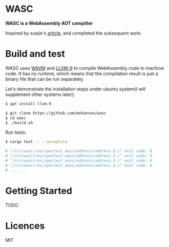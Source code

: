 # WASC

**WASC is a WebAssembly AOT compilter**

Inspired by xuejie's [article](https://xuejie.space/2020_03_03_introduction_to_ckb_script_programming_performant_wasm/), and completed the subsequent work.

# Build and test

WASC uses [WAVM](https://github.com/WAVM/WAVM) and [LLVM-9](https://llvm.org/) to compile WebAssembly code to machine code. It has no runtime, which means that the compilation result is just a binary file that can be run separately.

Let's demonstrate the installation steps under ubuntu system(I will supplement other systems later):

```sh
$ apt install llvm-9

$ git clone https://github.com/mohanson/wasc
$ cd wasc
$ ./build.sh
```

Run tests:

```sh
$ cargo test -- --nocapture

# "/src/wasc/res/spectest_wasc/address/address_0.c" exit code: 0
# "/src/wasc/res/spectest_wasc/address/address_2.c" exit code: 0
# "/src/wasc/res/spectest_wasc/address/address_3.c" exit code: 0
# "/src/wasc/res/spectest_wasc/address/address_4.c" exit code: 0
# ... ...
```

# Getting Started

TODO

# Licences

MIT
